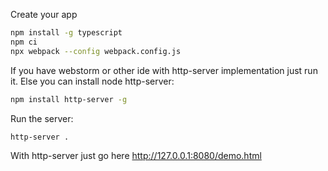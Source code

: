 Create your app
```bash
npm install -g typescript
npm ci
npx webpack --config webpack.config.js
```

If you have webstorm or other ide with http-server implementation just run it.
Else you can install node http-server:
```bash
npm install http-server -g 
```

Run the server:
```bash
http-server .
```
With http-server just go here http://127.0.0.1:8080/demo.html